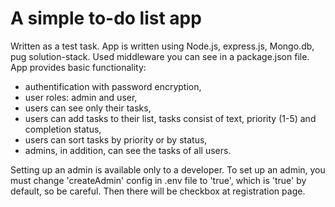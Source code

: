 # A simple to-do list app
Written as a test task.
App is written using Node.js, express.js, Mongo.db, pug solution-stack. Used middleware you can see in a package.json file.  
App provides basic functionality:
* authentification with password encryption,
* user roles: admin and user,
* users can see only their tasks,
* users can add tasks to their list, tasks consist of text, priority (1-5) and completion status,
* users can sort tasks by priority or by status,
* admins, in addition, can see the tasks of all users. 

Setting up an admin is available only to a developer. To set up an admin, you must change 'createAdmin' config in .env file to 'true', which is 'true' by default, so be careful. Then there will be checkbox at registration page.

